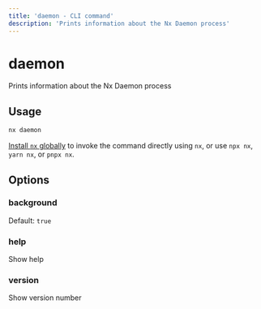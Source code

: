 ```yaml
---
title: 'daemon - CLI command'
description: 'Prints information about the Nx Daemon process'
---
```


# daemon

Prints information about the Nx Daemon process

## Usage

```bash
nx daemon
```

[Install `nx` globally](/getting-started/nx-setup#install-nx) to invoke the command directly using `nx`, or use `npx nx`, `yarn nx`, or `pnpx nx`.

## Options

### background

Default: `true`

### help

Show help

### version

Show version number

